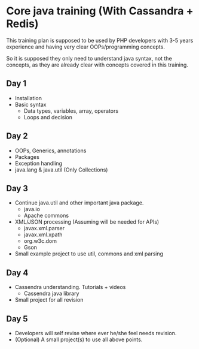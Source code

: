 # Core java training (With Cassandra + Redis)

This training plan is supposed to be used by PHP developers with 3-5 years experience and having very clear OOPs/programming concepts.

So it is supposed they only need to understand java syntax, not the concepts, as they are already clear with concepts covered in this training.

## Day 1

- Installation
- Basic syntax
  - Data types, variables, array, operators
  - Loops and decision

## Day 2

- OOPs, Generics, annotations
- Packages
- Exception handling
- java.lang & java.util (Only Collections)

## Day 3

- Continue java.util and other important java package.
  - java.io
  - Apache commons
- XML/JSON processing (Assuming will be needed for APIs)
  - javax.xml.parser
  - javax.xml.xpath
  - org.w3c.dom
  - Gson
- Small example project to use util, commons and xml parsing

## Day 4

- Cassendra understanding. Tutorials + videos
  - Cassendra java library
- Small project for all revision

## Day 5

- Developers will self revise where ever he/she feel needs revision.
- (Optional) A small project(s) to use all above points.
